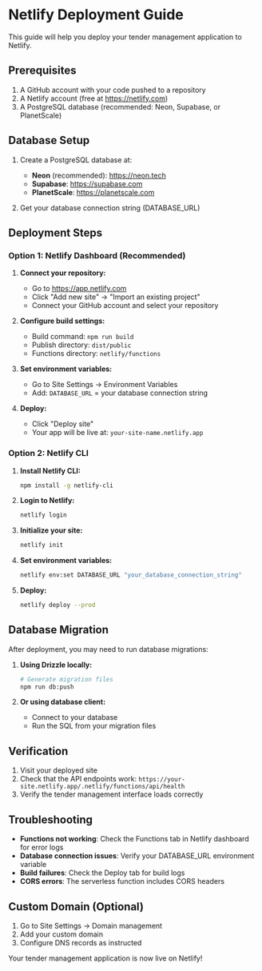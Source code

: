 # Netlify Deployment Guide

This guide will help you deploy your tender management application to Netlify.

## Prerequisites

1. A GitHub account with your code pushed to a repository
2. A Netlify account (free at https://netlify.com)
3. A PostgreSQL database (recommended: Neon, Supabase, or PlanetScale)

## Database Setup

1. Create a PostgreSQL database at:
   - **Neon** (recommended): https://neon.tech
   - **Supabase**: https://supabase.com
   - **PlanetScale**: https://planetscale.com

2. Get your database connection string (DATABASE_URL)

## Deployment Steps

### Option 1: Netlify Dashboard (Recommended)

1. **Connect your repository:**
   - Go to https://app.netlify.com
   - Click "Add new site" → "Import an existing project"
   - Connect your GitHub account and select your repository

2. **Configure build settings:**
   - Build command: `npm run build`
   - Publish directory: `dist/public`
   - Functions directory: `netlify/functions`

3. **Set environment variables:**
   - Go to Site Settings → Environment Variables
   - Add: `DATABASE_URL` = your database connection string

4. **Deploy:**
   - Click "Deploy site"
   - Your app will be live at: `your-site-name.netlify.app`

### Option 2: Netlify CLI

1. **Install Netlify CLI:**
   ```bash
   npm install -g netlify-cli
   ```

2. **Login to Netlify:**
   ```bash
   netlify login
   ```

3. **Initialize your site:**
   ```bash
   netlify init
   ```

4. **Set environment variables:**
   ```bash
   netlify env:set DATABASE_URL "your_database_connection_string"
   ```

5. **Deploy:**
   ```bash
   netlify deploy --prod
   ```

## Database Migration

After deployment, you may need to run database migrations:

1. **Using Drizzle locally:**
   ```bash
   # Generate migration files
   npm run db:push
   ```

2. **Or using database client:**
   - Connect to your database
   - Run the SQL from your migration files

## Verification

1. Visit your deployed site
2. Check that the API endpoints work: `https://your-site.netlify.app/.netlify/functions/api/health`
3. Verify the tender management interface loads correctly

## Troubleshooting

- **Functions not working**: Check the Functions tab in Netlify dashboard for error logs
- **Database connection issues**: Verify your DATABASE_URL environment variable
- **Build failures**: Check the Deploy tab for build logs
- **CORS errors**: The serverless function includes CORS headers

## Custom Domain (Optional)

1. Go to Site Settings → Domain management
2. Add your custom domain
3. Configure DNS records as instructed

Your tender management application is now live on Netlify!
